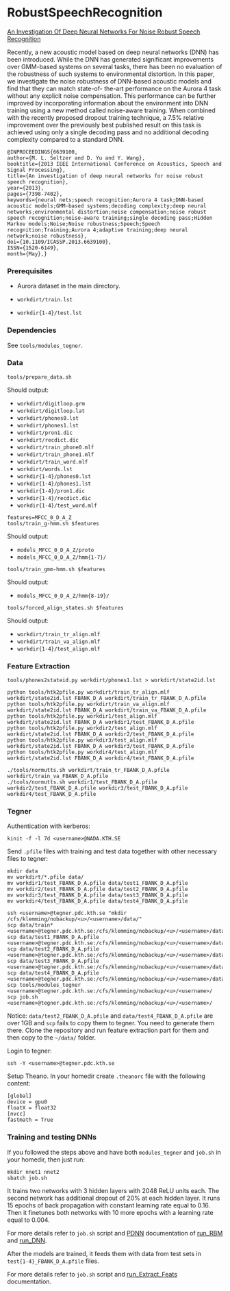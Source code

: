 # RobustSpeechRecognition
[An Investigation Of Deep Neural Networks For Noise Robust Speech Recognition](http://research.microsoft.com/pubs/194344/0007398.pdf)

Recently, a new acoustic model based on deep neural networks (DNN) has been
introduced. While the DNN has generated significant improvements over GMM-based
systems on several tasks, there has been no evaluation of the robustness of such
systems to environmental distortion. In this paper, we investigate the noise
robustness of DNN-based acoustic models and find that they can match state-of-
the-art performance on the Aurora 4 task without any explicit noise
compensation. This performance can be further improved by incorporating
information about the environment into DNN training using a new method called
noise-aware training. When combined with the recently proposed dropout training
technique, a 7.5% relative improvement over the previously best published result
on this task is achieved using only a single decoding pass and no additional
decoding complexity compared to a standard DNN.

```
@INPROCEEDINGS{6639100, 
author={M. L. Seltzer and D. Yu and Y. Wang}, 
booktitle={2013 IEEE International Conference on Acoustics, Speech and Signal Processing}, 
title={An investigation of deep neural networks for noise robust speech recognition}, 
year={2013}, 
pages={7398-7402}, 
keywords={neural nets;speech recognition;Aurora 4 task;DNN-based acoustic models;GMM-based systems;decoding complexity;deep neural networks;environmental distortion;noise compensation;noise robust speech recognition;noise-aware training;single decoding pass;Hidden Markov models;Noise;Noise robustness;Speech;Speech recognition;Training;Aurora 4;adaptive training;deep neural network;noise robustness}, 
doi={10.1109/ICASSP.2013.6639100}, 
ISSN={1520-6149}, 
month={May},}
```


### Prerequisites ###

- Aurora dataset in the main directory.

- `workdirt/train.lst`

- `workdir{1-4}/test.lst`


### Dependencies ##

See `tools/modules_tegner`.


### Data ###

```
tools/prepare_data.sh
```

Should output:

- `workdirt/digitloop.grm`
- `workdirt/digitloop.lat`
- `workdirt/phones0.lst`
- `workdirt/phones1.lst`
- `workdirt/pron1.dic`
- `workdirt/recdict.dic`
- `workdirt/train_phone0.mlf`
- `workdirt/train_phone1.mlf`
- `workdirt/train_word.mlf`
- `workdirt/words.lst`
- `workdir{1-4}/phones0.lst`
- `workdir{1-4}/phones1.lst`
- `workdir{1-4}/pron1.dic`
- `workdir{1-4}/recdict.dic`
- `workdir{1-4}/test_word.mlf`

```
features=MFCC_0_D_A_Z
tools/train_g-hmm.sh $features
```

Should output:

- `models_MFCC_0_D_A_Z/proto`
- `models_MFCC_0_D_A_Z/hmm{1-7}/`


```
tools/train_gmm-hmm.sh $features
```

Should output:

- `models_MFCC_0_D_A_Z/hmm{8-19}/`

```
tools/forced_align_states.sh $features
```

Should output:

- `workdirt/train_tr_align.mlf`
- `workdirt/train_va_align.mlf`
- `workdir{1-4}/test_align.mlf`


### Feature Extraction ###

```
tools/phones2stateid.py workdirt/phones1.lst > workdirt/state2id.lst
```

```
python tools/htk2pfile.py workdirt/train_tr_align.mlf workdirt/state2id.lst FBANK_D_A workdirt/train_tr_FBANK_D_A.pfile
python tools/htk2pfile.py workdirt/train_va_align.mlf workdirt/state2id.lst FBANK_D_A workdirt/train_va_FBANK_D_A.pfile
python tools/htk2pfile.py workdir1/test_align.mlf workdirt/state2id.lst FBANK_D_A workdir1/test_FBANK_D_A.pfile
python tools/htk2pfile.py workdir2/test_align.mlf workdirt/state2id.lst FBANK_D_A workdir2/test_FBANK_D_A.pfile
python tools/htk2pfile.py workdir3/test_align.mlf workdirt/state2id.lst FBANK_D_A workdir3/test_FBANK_D_A.pfile
python tools/htk2pfile.py workdir4/test_align.mlf workdirt/state2id.lst FBANK_D_A workdir4/test_FBANK_D_A.pfile
```

```
./tools/normutts.sh workdirt/train_tr_FBANK_D_A.pfile workdirt/train_va_FBANK_D_A.pfile 
./tools/normutts.sh workdir1/test_FBANK_D_A.pfile workdir2/test_FBANK_D_A.pfile workdir3/test_FBANK_D_A.pfile workdir4/test_FBANK_D_A.pfile
```


### Tegner ###

Authentication with kerberos:

```
kinit -f -l 7d <username>@NADA.KTH.SE
```

Send `.pfile` files with training and test data together with other necessary files to tegner:

```
mkdir data
mv workdirt/*.pfile data/
mv workdir1/test_FBANK_D_A.pfile data/test1_FBANK_D_A.pfile
mv workdir2/test_FBANK_D_A.pfile data/test2_FBANK_D_A.pfile
mv workdir3/test_FBANK_D_A.pfile data/test3_FBANK_D_A.pfile
mv workdir4/test_FBANK_D_A.pfile data/test4_FBANK_D_A.pfile
```

```
ssh <username>@tegner.pdc.kth.se "mkdir /cfs/klemming/nobackup/<u>/<username>/data/"
scp data/train* <username>@tegner.pdc.kth.se:/cfs/klemming/nobackup/<u>/<username>/data/
scp data/test1_FBANK_D_A.pfile <username>@tegner.pdc.kth.se:/cfs/klemming/nobackup/<u>/<username>/data/
scp data/test2_FBANK_D_A.pfile <username>@tegner.pdc.kth.se:/cfs/klemming/nobackup/<u>/<username>/data/
scp data/test3_FBANK_D_A.pfile <username>@tegner.pdc.kth.se:/cfs/klemming/nobackup/<u>/<username>/data/
scp data/test4_FBANK_D_A.pfile <username>@tegner.pdc.kth.se:/cfs/klemming/nobackup/<u>/<username>/data/
scp tools/modules_tegner <username>@tegner.pdc.kth.se:/cfs/klemming/nobackup/<u>/<username>/
scp job.sh <username>@tegner.pdc.kth.se:/cfs/klemming/nobackup/<u>/<username>/
```

Notice: `data/test2_FBANK_D_A.pfile` and `data/test4_FBANK_D_A.pfile` are over 1GB and `scp` fails to copy them to tegner. You need to generate them there. Clone the repository and run feature extraction part for them and then copy to the `~/data/` folder.

Login to tegner:

```
ssh -Y <username>@tegner.pdc.kth.se
```

Setup Theano.
In your homedir create `.theanorc` file with the following content:

```
[global]
device = gpu0
floatX = float32
[nvcc]
fastmath = True
```


### Training and testing DNNs ###

If you followed the steps above and have both `modules_tegner` and `job.sh` in your homedir, then just run:

```
mkdir nnet1 nnet2
sbatch job.sh
```

It trains two networks with 3 hidden layers with 2048 ReLU units each.
The second network has additional dropout of 20% at each hidden layer.
It runs 15 epochs of back propagation with constant learning rate equal to 0.16.
Then it finetunes both networks with 10 more epochs with a learning rate equal to 0.004.

For more details refer to `job.sh` script and [PDNN](https://www.cs.cmu.edu/~ymiao/pdnntk.html) documentation of [run_RBM](https://www.cs.cmu.edu/~ymiao/pdnntk/rbm.html) and [run_DNN](https://www.cs.cmu.edu/~ymiao/pdnntk/dnn.html).

After the models are trained, it feeds them with data from test sets in `test{1-4}_FBANK_D_A.pfile` files.

For more details refer to `job.sh` script and [run_Extract_Feats](https://www.cs.cmu.edu/~ymiao/pdnntk/feat_ext.html) documentation.


